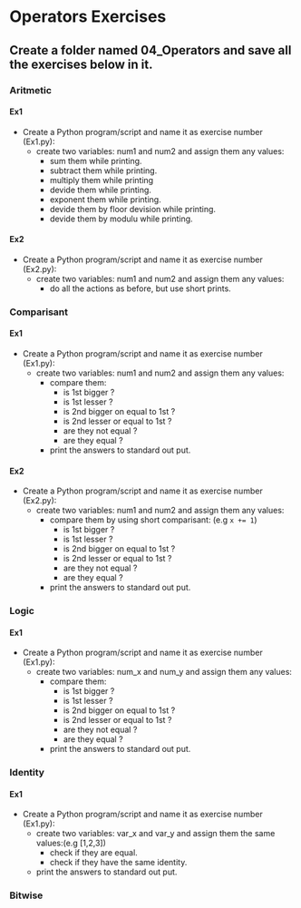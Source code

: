 # Operators Exercises
<!-- assignment and shortcuts or aritmetic-->

## Create a folder named 04_Operators and save all the exercises below in it.

### Aritmetic

#### Ex1 

- Create a Python program/script and name it as exercise number (Ex1.py):
  - create two variables: num1 and num2 and assign them any values:
    - sum them while printing.
    - subtract them while printing.
    - multiply them while printing
    - devide them while printing.
    - exponent them while printing.
    - devide them by floor devision while printing.
    - devide them by modulu while printing.


#### Ex2

- Create a Python program/script and name it as exercise number (Ex2.py):
  - create two variables: num1 and num2 and assign them any values:
    - do all the actions as before, but use short prints.



### Comparisant

#### Ex1 

- Create a Python program/script and name it as exercise number (Ex1.py):
  - create two variables: num1 and num2 and assign them any values:
    - compare them:
      - is 1st bigger ?
      - is 1st lesser ? 
      - is 2nd bigger on equal to 1st ?
      - is 2nd lesser or equal to 1st ?
      - are they not equal ?
      - are they equal ?
    - print the answers to standard out put.

#### Ex2

- Create a Python program/script and name it as exercise number (Ex2.py):
  - create two variables: num1 and num2 and assign them any values:
    - compare them by using short comparisant: (e.g `x += 1`)
      - is 1st bigger ?
      - is 1st lesser ? 
      - is 2nd bigger on equal to 1st ?
      - is 2nd lesser or equal to 1st ?
      - are they not equal ?
      - are they equal ?
    - print the answers to standard out put.

### Logic

#### Ex1 

- Create a Python program/script and name it as exercise number (Ex1.py):
  - create two variables: num_x and num_y and assign them any values:
    - compare them:
      - is 1st bigger ?
      - is 1st lesser ? 
      - is 2nd bigger on equal to 1st ?
      - is 2nd lesser or equal to 1st ?
      - are they not equal ?
      - are they equal ?
    - print the answers to standard out put.


### Identity 

#### Ex1 

- Create a Python program/script and name it as exercise number (Ex1.py):
  - create two variables: var_x and var_y and assign them the same values:(e.g [1,2,3])
    - check if they are equal.
    - check if they have the same identity.
  - print the answers to standard out put.

### Bitwise